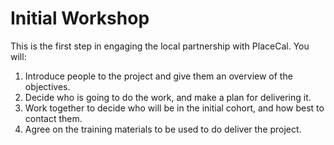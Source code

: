 # Initial Workshop

This is the first step in engaging the local partnership with PlaceCal. You will:

 1. Introduce people to the project and give them an overview of the objectives.
 1. Decide who is going to do the work, and make a plan for delivering it.
 1. Work together to decide who will be in the initial cohort, and how best to contact them.
 1. Agree on the training materials to be used to do deliver the project.
